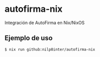 # autofirma-nix
Integración de AutoFirma en Nix/NixOS

## Ejemplo de uso
```
$ nix run github:nilp0inter/autofirma-nix
```
